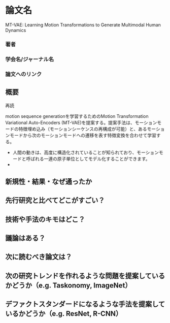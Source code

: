 # 論文名
MT-VAE: Learning Motion Transformations to Generate Multimodal Human Dynamics
### 著者
### 学会名/ジャーナル名
### 論文へのリンク


## 概要
再読

motion sequence generationを学習するためのMotion Transformation Variational Auto-Encoders (MT-VAE)を提案する。提案手法は、モーションモードの特徴埋め込み（モーションシーケンスの再構成が可能）と、あるモーションモードから次のモーションモードへの遷移を表す特徴変換を合わせて学習する。

- 人間の動きは、高度に構造化されていることが知られており、モーションモードと呼ばれる一連の原子単位としてモデル化することができます。
-
## 新規性・結果・なぜ通ったか
## 先行研究と比べてどこがすごい？
## 技術や手法のキモはどこ？
## 議論はある？
## 次に読むべき論文は？

## 次の研究トレンドを作れるような問題を提案しているかどうか（e.g. Taskonomy, ImageNet）
## デファクトスタンダードになるような手法を提案しているかどうか（e.g. ResNet, R-CNN）
